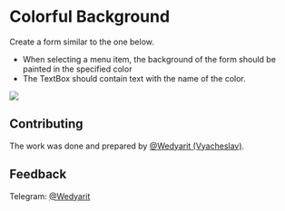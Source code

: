 # Colorful Background
Create a form similar to the one below.
- When selecting a menu item, the background of the form should be painted in the specified color
- The TextBox should contain text with the name of the color.

![](https://i.imgur.com/xgzIEDm.png)

## Contributing
The work was done and prepared by [@Wedyarit (Vyacheslav)](https://github.com/Wedyarit).

## Feedback
Telegram: [@Wedyarit](https://t.me/Wedyarit)